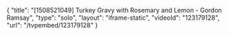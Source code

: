 {
    "title": "[1508521049] Turkey Gravy with Rosemary and Lemon - Gordon Ramsay",
    "type": "solo",
    "layout": "iframe-static",
    "videoId": "123179128",
    "url": "\/tvpembed\/123179128"
}